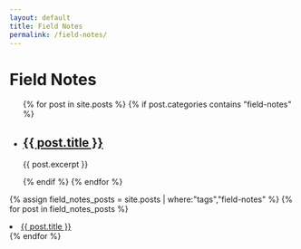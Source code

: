 ```yaml
---
layout: default
title: Field Notes
permalink: /field-notes/
---
```

<h1>Field Notes</h1>

<ul>
  {% for post in site.posts %}
    {% if post.categories contains "field-notes" %}
      <li>
        <h2><a href="{{ post.url | relative_url }}">{{ post.title }}</a></h2>
        <p>{{ post.excerpt }}</p>
      </li>
    {% endif %}
  {% endfor %}
</ul>

{% assign field_notes_posts = site.posts | where:"tags","field-notes" %}
{% for post in field_notes_posts %}
  <li><a href="{{ post.url }}">{{ post.title }}</a></li>
{% endfor %}
